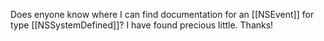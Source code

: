 Does enyone know where I can find documentation for an [[NSEvent]] for type [[NSSystemDefined]]? I have found precious little. Thanks!